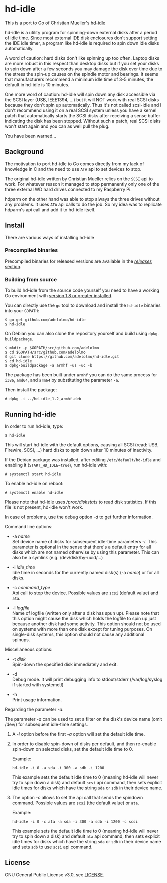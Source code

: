 # hd-idle

This is a port to Go of Christian Mueller's [hd-idle](http://hd-idle.sf.net)

hd-idle is a utility program for spinning-down external disks after a period
of idle time. Since most external IDE disk enclosures don't support setting
the IDE idle timer, a program like hd-idle is required to spin down idle
disks automatically.

A word of caution: hard disks don't like spinning up too often. Laptop disks
are more robust in this respect than desktop disks but if you set your disks
to spin down after a few seconds you may damage the disk over time due to the
stress the spin-up causes on the spindle motor and bearings. It seems that
manufacturers recommend a minimum idle time of 3-5 minutes, the default in
hd-idle is 10 minutes.

One more word of caution: hd-idle will spin down any disk accessible via the
SCSI layer (USB, IEEE1394, ...) but it will NOT work with real SCSI disks
because they don't spin up automatically. Thus it's not called scsi-idle and
I don't recommend using it on a real SCSI system unless you have a kernel
patch that automatically starts the SCSI disks after receiving a sense buffer
indicating the disk has been stopped. Without such a patch, real SCSI disks
won't start again and you can as well pull the plug.

You have been warned...

## Background

The motivation to port hd-idle to Go comes directly from my lack of knowledge in C
and the need to use `ATA` api to set devices to stop.

The original hd-idle written by Christian Mueller relies on the `SCSI` api to work.
For whatever reason it managed to stop permanently only one of the three external WD
hard drives connected to my Raspberry Pi. 

hdparm on the other hand was able to stop always the three drives without any problems.
It uses `ATA` api calls to do the job. So my idea was to replicate hdparm's api call 
and add it to hd-idle itself.

## Install

There are various ways of installing hd-idle

### Precompiled binaries

Precompiled binaries for released versions are available in the 
[*releases* section](https://github.com/adelolmo/hd-idle/releases).

### Building from source

To build hd-idle from the source code yourself you need to have a working
Go environment with [version 1.8 or greater installed](http://golang.org/doc/install).

You can directly use the `go` tool to download and install the `hd-idle` 
binaries into your `GOPATH`:

    $ go get github.com/adelolmo/hd-idle
    $ hd-idle

On Debian you can also clone the repository yourself and build using `dpkg-buildpackage`.

    $ mkdir -p $GOPATH/src/github.com/adelolmo
    $ cd $GOPATH/src/github.com/adelolmo
    $ git clone https://github.com/adelolmo/hd-idle.git
    $ cd hd-idle
    $ dpkg-buildpackage -a armhf -us -uc -b
    
The package has been built under `armhf` you can do the same process for `i386`, `amd64`, and `arm64` 
by substituting the parameter `-a`.
    
Then install the package:

    # dpkg -i ../hd-idle_1.2_armhf.deb
    
## Running hd-idle

In order to run hd-idle, type: 

    $ hd-idle
    
This will start hd-idle with the default options, causing all SCSI 
(read: USB, Firewire, SCSI, ...) hard disks to spin down after 10 minutes of inactivity.

If the Debian package was installed, after editing `/etc/default/hd-idle` and enabling it (`START_HD_IDLE=true`), 
run hd-idle with:

    # systemctl start hd-idle
    
To enable hd-idle on reboot:

    # systemctl enable hd-idle    

Please note that hd-idle uses */proc/diskstats* to read disk statistics. If
this file is not present, hd-idle won't work.

In case of problems, use the debug option *-d* to get further information.

Command line options:

+ -a *name*              
                        Set device name of disks for subsequent idle-time
                        parameters *-i*. This parameter is optional in the
                        sense that there's a default entry for all disks
                        which are not named otherwise by using this
                        parameter. This can also be a symlink
                        (e.g. /dev/disk/by-uuid/...)
                         
+ -i *idle_time*          
                        Idle time in seconds for the currently named disk(s)
                        (-a *name*) or for all disks.
                         
+ -c *command_type*       
                        Api call to stop the device. Possible values are `scsi`
                        (default value) and `ata`.
                                            
+ -l *logfile*            
                        Name of logfile (written only after a disk has spun
                        up). Please note that this option might cause the
                        disk which holds the logfile to spin up just because
                        another disk had some activity. This option should
                        not be used on systems with more than one disk
                        except for tuning purposes. On single-disk systems,
                        this option should not cause any additional spinups.

Miscellaneous options:

+ -t *disk*               
                        Spin-down the specified disk immediately and exit.
 
+ -d                      
                        Debug mode. It will print debugging info to
                        stdout/stderr (/var/log/syslog if started with systemctl)
                         
+ -h                      
                        Print usage information.

Regarding the parameter *-a*:

The parameter *-a* can be used to set a filter on
the disk's device name (omit /dev/) for subsequent idle-time settings.

1) 
    A *-i* option before the first *-a* option will set the default idle time.

2) 
    In order to disable spin-down of disks per default, and then re-enable
    spin-down on selected disks, set the default idle time to 0.

    Example:
    ```
    hd-idle -i 0 -a sda -i 300 -a sdb -i 1200
    ```
    This example sets the default idle time to 0 (meaning hd-idle will never
    try to spin down a disk) and default `scsi` api command, then sets explicit 
    idle times for disks which have the string `sda` or `sdb` in their device name.
 
3) 
    The option *-c* allows to set the api call that sends the spindown command.
    Possible values are `scsi` (the default value) or `ata`.
    
    Example:
    ```
    hd-idle -i 0 -c ata -a sda -i 300 -a sdb -i 1200 -c scsi
    ```  
    This example sets the default idle time to 0 (meaning hd-idle will never
    try to spin down a disk) and default `ata` api command, then sets explicit 
    idle times for disks which have the string `sda` or `sdb` in their device name 
    and sets `sdb` to use `scsi` api command.

## License

GNU General Public License v3.0, see [LICENSE](https://github.com/adelolmo/hd-idle/blob/master/LICENSE).
